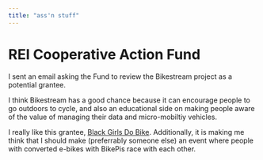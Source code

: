 ```yaml
---
title: "ass'n stuff"
---
```



# REI Cooperative Action Fund

I sent an email asking the Fund to review the Bikestream project as a potential grantee. 

I think Bikestream has a good chance because it can encourage people to go outdoors to cycle, and also an educational side on making people aware of the value of managing their data and micro-mobiltiy vehicles. 

I really like this grantee, [Black Girls Do Bike](https://www.reifund.org/grantees/black-girls-do-bike). Additionally, it is making me think that I should make (preferrably someone else) an event where people with converted e-bikes with BikePis race with each other. 

